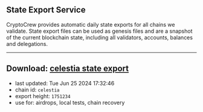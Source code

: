 ## State Export Service
CryptoCrew provides automatic daily state exports for all chains we validate. State export files can be used as genesis files and are a snapshot of the current blockchain state, including all validators, accounts, balances and delegations.

---
**Download: [celestia state export](https://dl-eu2.ccvalidators.com/SERVICE/celestia/celestia_export_1751234.json)**
---

- last updated: Tue Jun 25 2024 17:32:46
- chain id: `celestia`
- export height: `1751234`
- use for: airdrops, local tests, chain recovery
